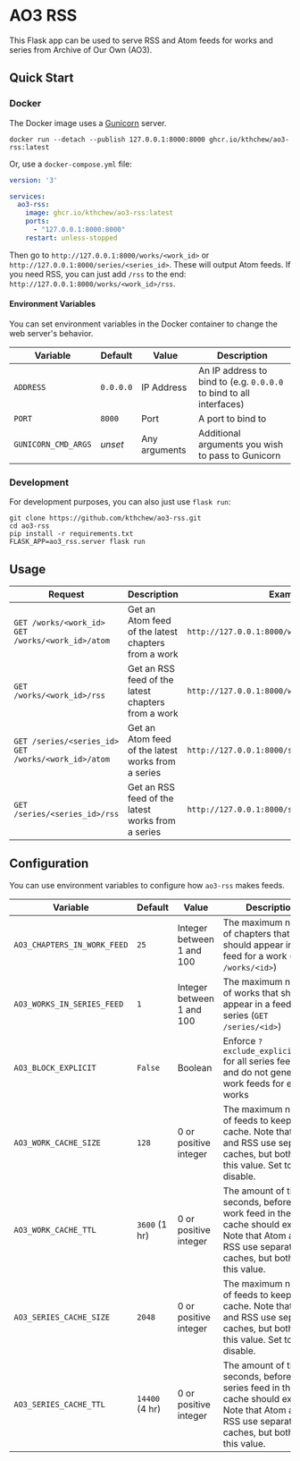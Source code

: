 # AO3 RSS

This Flask app can be used to serve RSS and Atom feeds for works and series from Archive of Our Own (AO3).

## Quick Start

### Docker

The Docker image uses a [Gunicorn](https://gunicorn.org/) server.

```shell
docker run --detach --publish 127.0.0.1:8000:8000 ghcr.io/kthchew/ao3-rss:latest
```

Or, use a `docker-compose.yml` file:

```yaml
version: '3'

services:
  ao3-rss:
    image: ghcr.io/kthchew/ao3-rss:latest
    ports:
      - "127.0.0.1:8000:8000"
    restart: unless-stopped
```

Then go to `http://127.0.0.1:8000/works/<work_id>` or `http://127.0.0.1:8000/series/<series_id>`. These will output Atom feeds. If you need RSS, you can just add `/rss` to the end: `http://127.0.0.1:8000/works/<work_id>/rss`.

#### Environment Variables

You can set environment variables in the Docker container to change the web server's behavior.

| Variable            | Default   | Value         | Description                                                         |
|---------------------|-----------|---------------|---------------------------------------------------------------------|
| `ADDRESS`           | `0.0.0.0` | IP Address    | An IP address to bind to (e.g. `0.0.0.0` to bind to all interfaces) |
| `PORT`              | `8000`    | Port          | A port to bind to                                                   |
| `GUNICORN_CMD_ARGS` | *unset*   | Any arguments | Additional arguments you wish to pass to Gunicorn                   |

### Development

For development purposes, you can also just use `flask run`:

```shell
git clone https://github.com/kthchew/ao3-rss.git
cd ao3-rss
pip install -r requirements.txt
FLASK_APP=ao3_rss.server flask run
```

## Usage

| Request                                                  | Description                                         | Example                                        | Notes                                                                                      |
|----------------------------------------------------------|-----------------------------------------------------|------------------------------------------------|--------------------------------------------------------------------------------------------|
| `GET /works/<work_id>`<br>`GET /works/<work_id>/atom`    | Get an Atom feed of the latest chapters from a work | `http://127.0.0.1:8000/works/<work_id>`        |                                                                                            |
| `GET /works/<work_id>/rss`                               | Get an RSS feed of the latest chapters from a work  | `http://127.0.0.1:8000/works/<work_id>/rss`    |                                                                                            |
| `GET /series/<series_id>`<br>`GET /works/<work_id>/atom` | Get an Atom feed of the latest works from a series  | `http://127.0.0.1:8000/series/<series_id>`     | Add `?exclude_explicit=true` at the end of the URL to exclude explicit works from the feed |
| `GET /series/<series_id>/rss`                            | Get an RSS feed of the latest works from a series   | `http://127.0.0.1:8000/series/<series_id>/rss` | Add `?exclude_explicit=true` at the end of the URL to exclude explicit works from the feed |

## Configuration

You can use environment variables to configure how `ao3-rss` makes feeds.

| Variable                    | Default        | Value                     | Description                                                                                                                                           |
|-----------------------------|----------------|---------------------------|-------------------------------------------------------------------------------------------------------------------------------------------------------|
| `AO3_CHAPTERS_IN_WORK_FEED` | `25`           | Integer between 1 and 100 | The maximum number of chapters that should appear in a feed for a work (`GET /works/<id>`)                                                            |
| `AO3_WORKS_IN_SERIES_FEED`  | `1`            | Integer between 1 and 100 | The maximum number of works that should appear in a feed for a series (`GET /series/<id>`)                                                            |
| `AO3_BLOCK_EXPLICIT`        | `False`        | Boolean                   | Enforce `?exclude_explicit=true` for all series feeds, and do not generate work feeds for explicit works                                              |
| `AO3_WORK_CACHE_SIZE`       | `128`          | 0 or positive integer     | The maximum number of feeds to keep in the cache. Note that Atom and RSS use separate caches, but both use this value. Set to 0 to disable.           |
| `AO3_WORK_CACHE_TTL`        | `3600` (1 hr)  | 0 or positive integer     | The amount of time, in seconds, before a work feed in the cache should expire. Note that Atom and RSS use separate caches, but both use this value.   |
| `AO3_SERIES_CACHE_SIZE`     | `2048`         | 0 or positive integer     | The maximum number of feeds to keep in the cache. Note that Atom and RSS use separate caches, but both use this value. Set to 0 to disable.           |
| `AO3_SERIES_CACHE_TTL`      | `14400` (4 hr) | 0 or positive integer     | The amount of time, in seconds, before a series feed in the cache should expire. Note that Atom and RSS use separate caches, but both use this value. |

